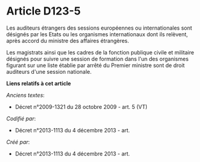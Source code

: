 # Article D123-5

Les auditeurs étrangers des sessions européennes ou internationales sont désignés par les Etats ou les organismes
internationaux dont ils relèvent, après accord du ministre des affaires étrangères.

Les magistrats ainsi que les cadres de la fonction publique civile et militaire désignés pour suivre une session de formation
dans l'un des organismes figurant sur une liste établie par arrêté du Premier ministre sont de droit auditeurs d'une session
nationale.

**Liens relatifs à cet article**

_Anciens textes_:

  - Décret n°2009-1321 du 28 octobre 2009 - art. 5 (VT)

_Codifié par_:

  - Décret n°2013-1113 du 4 décembre 2013 - art.

_Créé par_:

  - Décret n°2013-1113 du 4 décembre 2013 - art.
